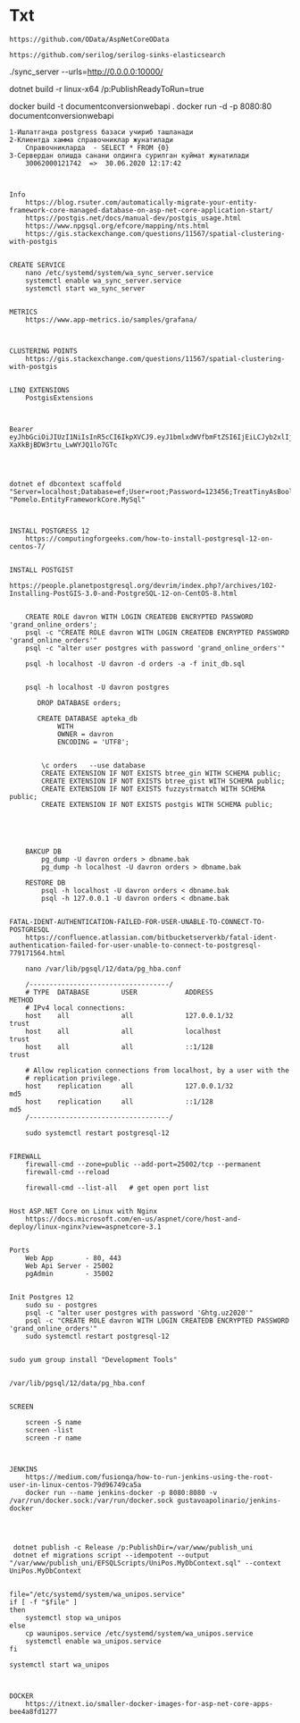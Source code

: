 ﻿# Txt

    https://github.com/OData/AspNetCoreOData
    
    https://github.com/serilog/serilog-sinks-elasticsearch


./sync_server --urls=http://0.0.0.0:10000/

dotnet build -r linux-x64 /p:PublishReadyToRun=true

docker build -t documentconversionwebapi .
docker run -d -p 8080:80 documentconversionwebapi


    1-Ишлатганда postgress базаси учириб ташланади
    2-Клиентда хамма справочниклар жунатилади
        Справочникларда  - SELECT * FROM {0}
    3-Сервердан олишда санани олдинга сурилган куймат жунатилади
        30062000121742  =>  30.06.2020 12:17:42
          


    Info
        https://blog.rsuter.com/automatically-migrate-your-entity-framework-core-managed-database-on-asp-net-core-application-start/
        https://postgis.net/docs/manual-dev/postgis_usage.html
        https://www.npgsql.org/efcore/mapping/nts.html
        https://gis.stackexchange.com/questions/11567/spatial-clustering-with-postgis


    CREATE SERVICE
        nano /etc/systemd/system/wa_sync_server.service
        systemctl enable wa_sync_server.service
        systemctl start wa_sync_server


    METRICS
        https://www.app-metrics.io/samples/grafana/



    CLUSTERING POINTS
        https://gis.stackexchange.com/questions/11567/spatial-clustering-with-postgis


    LINQ EXTENSIONS
        PostgisExtensions



    Bearer eyJhbGciOiJIUzI1NiIsInR5cCI6IkpXVCJ9.eyJ1bmlxdWVfbmFtZSI6IjEiLCJyb2xlIjoiOTk5OzE7MjszOyIsIm5iZiI6MTU4ODM3MTcxOSwiZXhwIjoxNTg4OTc2NTE5LCJpYXQiOjE1ODgzNzE3MTl9.gpPYeliE90m34Xm-XaXkBjBDW3rtu_LwWYJQ1lo7GTc




    dotnet ef dbcontext scaffold "Server=localhost;Database=ef;User=root;Password=123456;TreatTinyAsBoolean=true;" "Pomelo.EntityFrameworkCore.MySql"



    INSTALL POSTGRESS 12
        https://computingforgeeks.com/how-to-install-postgresql-12-on-centos-7/


    INSTALL POSTGIST
        https://people.planetpostgresql.org/devrim/index.php?/archives/102-Installing-PostGIS-3.0-and-PostgreSQL-12-on-CentOS-8.html


        CREATE ROLE davron WITH LOGIN CREATEDB ENCRYPTED PASSWORD 'grand_online_orders';
        psql -c "CREATE ROLE davron WITH LOGIN CREATEDB ENCRYPTED PASSWORD 'grand_online_orders'"
        psql -c "alter user postgres with password 'grand_online_orders'"

        psql -h localhost -U davron -d orders -a -f init_db.sql


        psql -h localhost -U davron postgres

           DROP DATABASE orders;

           CREATE DATABASE apteka_db
                WITH 
                OWNER = davron
                ENCODING = 'UTF8';


            \c orders   --use database
            CREATE EXTENSION IF NOT EXISTS btree_gin WITH SCHEMA public;
            CREATE EXTENSION IF NOT EXISTS btree_gist WITH SCHEMA public;
            CREATE EXTENSION IF NOT EXISTS fuzzystrmatch WITH SCHEMA public;
            CREATE EXTENSION IF NOT EXISTS postgis WITH SCHEMA public;





        BAKCUP DB
            pg_dump -U davron orders > dbname.bak
            pg_dump -h localhost -U davron orders > dbname.bak

        RESTORE DB
            psql -h localhost -U davron orders < dbname.bak
            psql -h 127.0.0.1 -U davron orders < dbname.bak


    FATAL-IDENT-AUTHENTICATION-FAILED-FOR-USER-UNABLE-TO-CONNECT-TO-POSTGRESQL
        https://confluence.atlassian.com/bitbucketserverkb/fatal-ident-authentication-failed-for-user-unable-to-connect-to-postgresql-779171564.html

        nano /var/lib/pgsql/12/data/pg_hba.conf

        /-----------------------------------/       
        # TYPE  DATABASE        USER            ADDRESS                 METHOD
        # IPv4 local connections:
        host    all             all             127.0.0.1/32            trust
        host    all             all             localhost               trust
        host    all             all             ::1/128               	trust

        # Allow replication connections from localhost, by a user with the
        # replication privilege.
        host    replication     all             127.0.0.1/32            md5
        host    replication     all             ::1/128                 md5
        /-----------------------------------/

        sudo systemctl restart postgresql-12


    FIREWALL
        firewall-cmd --zone=public --add-port=25002/tcp --permanent
	    firewall-cmd --reload

        firewall-cmd --list-all   # get open port list


    Host ASP.NET Core on Linux with Nginx
        https://docs.microsoft.com/en-us/aspnet/core/host-and-deploy/linux-nginx?view=aspnetcore-3.1


    Ports
        Web App        - 80, 443 
        Web Api Server - 25002
        pgAdmin        - 35002
         

    Init Postgres 12
        sudo su - postgres 
        psql -c "alter user postgres with password 'Ghtg.uz2020'" 
        psql -c "CREATE ROLE davron WITH LOGIN CREATEDB ENCRYPTED PASSWORD 'grand_online_orders'"
        sudo systemctl restart postgresql-12


    sudo yum group install "Development Tools"


    /var/lib/pgsql/12/data/pg_hba.conf


    SCREEN 

        screen -S name
        screen -list        
        screen -r name



    JENKINS
        https://medium.com/fusionqa/how-to-run-jenkins-using-the-root-user-in-linux-centos-79d96749ca5a
        docker run --name jenkins-docker -p 8080:8080 -v /var/run/docker.sock:/var/run/docker.sock gustavoapolinario/jenkins-docker



     
     dotnet publish -c Release /p:PublishDir=/var/www/publish_uni
     dotnet ef migrations script --idempotent --output "/var/www/publish_uni/EFSQLScripts/UniPos.MyDbContext.sql" --context UniPos.MyDbContext

    
    file="/etc/systemd/system/wa_unipos.service"
    if [ -f "$file" ]
    then
	    systemctl stop wa_unipos
    else
	    cp waunipos.service /etc/systemd/system/wa_unipos.service
        systemctl enable wa_unipos.service
    fi
    
    systemctl start wa_unipos
    
    

    DOCKER
        https://itnext.io/smaller-docker-images-for-asp-net-core-apps-bee4a8fd1277


